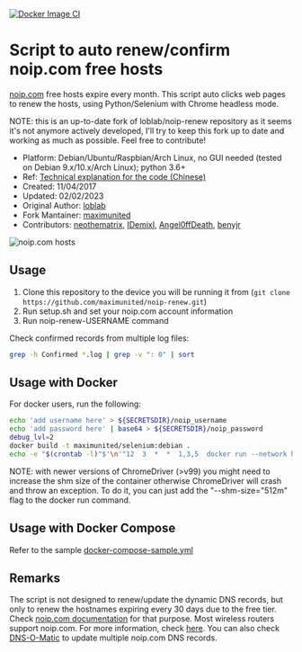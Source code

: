 [![Docker Image CI](https://github.com/maximunited/noip-renew/actions/workflows/docker-image.yml/badge.svg)](https://github.com/maximunited/noip-renew/actions/workflows/docker-image.yml)

# Script to auto renew/confirm noip.com free hosts

[noip.com](https://www.noip.com/) free hosts expire every month.
This script auto clicks web pages to renew the hosts,
using Python/Selenium with Chrome headless mode.

NOTE: this is an up-to-date fork of loblab/noip-renew repository as it seems it's not anymore actively developed, I'll try to keep this fork up to date and working as much as possible. Feel free to contribute!

- Platform: Debian/Ubuntu/Raspbian/Arch Linux, no GUI needed (tested on Debian 9.x/10.x/Arch Linux); python 3.6+
- Ref: [Technical explanation for the code (Chinese)](http://www.jianshu.com/p/3c8196175147)
- Created: 11/04/2017
- Updated: 02/02/2023
- Original Author: [loblab](https://github.com/loblab)
- Fork Mantainer: [maximunited](https://github.com/maximunited)
- Contributors: [neothematrix](https://github.com/neothematrix), [IDemixI](https://github.com/IDemixI), [Angel0ffDeath](https://github.com/Angel0ffDeath), [benyjr](https://github.com/benyjr)

![noip.com hosts](https://raw.githubusercontent.com/maximunited/noip-renew/master/screenshot.png)

## Usage

1. Clone this repository to the device you will be running it from (`git clone https://github.com/maximunited/noip-renew.git`)
2. Run setup.sh and set your noip.com account information
3. Run noip-renew-USERNAME command

Check confirmed records from multiple log files:

``` bash
grep -h Confirmed *.log | grep -v ": 0" | sort
```
## Usage with Docker

For docker users, run the following:
```sh
echo 'add username here' > ${SECRETSDIR}/noip_username
echo 'add password here' | base64 > ${SECRETSDIR}/noip_password
debug_lvl=2
docker build -t maximunited/selenium:debian .
echo -e "$(crontab -l)"$'\n'"12  3  *  *  1,3,5  docker run --network host maximunited/selenium:debian "${SECRETSDIR}/noip_username" "${SECRETSDIR}/noip_password" ${debug_lvl}" | crontab -
```
NOTE: with newer versions of ChromeDriver (>v99) you might need to increase the shm size of the container otherwise ChromeDriver will crash and throw an exception. To do it, you can just add the "--shm-size="512m" flag to the docker run command.

## Usage with Docker Compose

Refer to the sample [docker-compose-sample.yml](https://github.com/maximunited/noip-renew/blob/master/docker-compose-sample.yml)

## Remarks

The script is not designed to renew/update the dynamic DNS records, but only to renew the hostnames expiring every 30 days due to the free tier.
Check [noip.com documentation](https://www.noip.com/integrate) for that purpose.
Most wireless routers support noip.com. For more information, check [here](https://www.noip.com/support/knowledgebase/what-devices-support-no-ips-dynamic-dns-update-service/).
You can also check [DNS-O-Matic](https://dnsomatic.com/) to update multiple noip.com DNS records.
